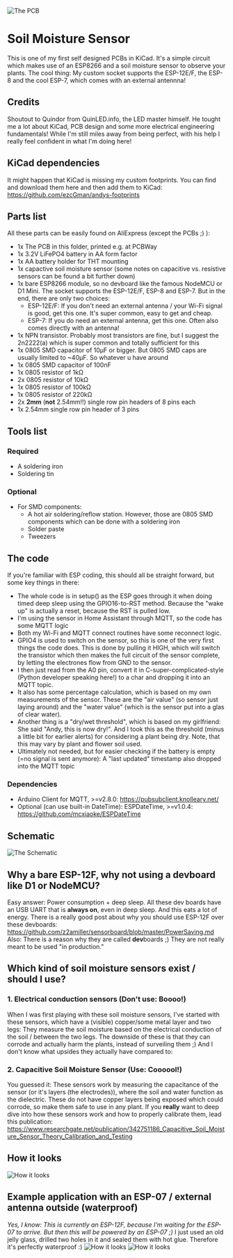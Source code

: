 ![The PCB](https://github.com/ezcGman/soil-moisture-sensor/blob/master/pictures/SoilMoistureSensor.png?raw=true)

# Soil Moisture Sensor
This is one of my first self designed PCBs in KiCad. It's a simple circuit which makes use of an ESP8266 and a soil moisture sensor to observe your plants. The cool thing: My custom socket supports the ESP-12E/F, the ESP-8 and the cool ESP-7, which comes with an external antennna!

## Credits
Shoutout to Quindor from QuinLED.info, the LED master himself. He tought me a lot about KiCad, PCB design and some more electrical engineering fundamentals! While I'm still miles away from being perfect, with his help I really feel confident in what I'm doing here!

## KiCad dependencies
It might happen that KiCad is missing my custom footprints. You can find and download them here and then add them to KiCad: https://github.com/ezcGman/andys-footprints

## Parts list
All these parts can be easily found on AliExpress (except the PCBs ;) ):

- 1x The PCB in this folder, printed e.g. at PCBWay
- 1x 3.2V LiFePO4 battery in AA form factor
- 1x AA battery holder for THT mounting
- 1x capactive soil moisture sensor (some notes on capacitive vs. resistive sensors can be found a bit further down)
- 1x bare ESP8266 module, so no devboard like the famous NodeMCU or D1 Mini. The socket supports the ESP-12E/F, ESP-8 and ESP-7. But in the end, there are only two choices:
  - ESP-12E/F: If you don't need an external antenna / your Wi-Fi signal is good, get this one. It's super common, easy to get and cheap.
  - ESP-7: If you do need an external antenna, get this one. Often also comes directly with an antenna! 
- 1x NPN transistor. Probably most transistors are fine, but I suggest the 2n2222(a) which is super common and totally sufficient for this
- 1x 0805 SMD capacitor of 10µF or bigger. But 0805 SMD caps are usually limited to ~40µF. So whatever u have around
- 1x 0805 SMD capacitor of 100nF
- 1x 0805 resistor of 1kΩ
- 2x 0805 resistor of 10kΩ
- 1x 0805 resistor of 100kΩ
- 1x 0805 resistor of 220kΩ
- 2x **2mm** (**not** 2.54mm!!) single row pin headers of 8 pins each
- 1x 2.54mm single row pin header of 3 pins

## Tools list
### Required
- A soldering iron
- Soldering tin

### Optional
- For SMD components:
  - A hot air soldering/reflow station. However, those are 0805 SMD components which can be done with a soldering iron
  - Solder paste
  - Tweezers

## The code
If you're familiar with ESP coding, this should all be straight forward, but some key things in there:
* The whole code is in setup() as the ESP goes through it when doing timed deep sleep using the GPIO16-to-RST method. Because the "wake up" is actually a reset, because the RST is pulled low.
* I'm using the sensor in Home Assistant through MQTT, so the code has some MQTT logic
* Both my Wi-Fi and MQTT connect routines have some reconnect logic.
* GPIO4 is used to switch on the sensor, so this is one of the very first things the code does. This is done by pulling it HIGH, which will switch the transistor which then makes the full circuit of the sensor complete, by letting the electrones flow from GND to the sensor.
* I then just read from the A0 pin, convert it in C-super-complicated-style (Python developer speaking here!) to a char and dropping it into an MQTT topic.
* It also has some percentage calculation, which is based on my own measurements of the sensor. These are the "air value" (so sensor just laying around) and the "water value" (which is the sensor put into a glas of clear water).
* Another thing is a "dry/wet threshold", which is based on my girlfriend: She said "Andy, this is now dry!". And I took this as the threshold (minus a little bit for earlier alerts) for considering a plant being dry. Note, that this may vary by plant and flower soil used.
* Ultimately not needed, but for easier checking if the battery is empty (=no signal is sent anymore): A "last updated" timestamp also dropped into the MQTT topic

### Dependencies
* Arduino Client for MQTT, >=v2.8.0: https://pubsubclient.knolleary.net/
* Optional (can use built-in DateTime): ESPDateTime, >=v1.0.4: https://github.com/mcxiaoke/ESPDateTime

## Schematic
![The Schematic](https://github.com/ezcGman/soil-moisture-sensor/blob/master/pictures/SoilMoistureSensor-Schematic.png?raw=true)

## Why a bare ESP-12F, why not using a devboard like D1 or NodeMCU?
Easy answer: Power consumption + deep sleep. All these dev boards have an USB UART that is **always on**, even in deep sleep. And this eats a lot of energy. There is a really good post about why you should use ESP-12F over these devboards: https://github.com/z2amiller/sensorboard/blob/master/PowerSaving.md
Also: There is a reason why they are called **dev**boards ;) They are not really meant to be used "in production."

## Which kind of soil moisture sensors exist / should I use?
### 1. Electrical conduction sensors (Don't use: Boooo!)
When I was first playing with these soil moisture sensors, I've started with these sensors, which have a (visible) copper/some metal layer and two legs: They measure the soil moisture based on the electrical conduction of the soil / between the two legs.
The downside of these is that they can corrode and actually harm the plants, instead of surveiling them ;) And I don't know what upsides they actually have compared to:

### 2. Capacitive Soil Moisture Sensor (Use: Coooool!)
You guessed it: These sensors work by measuring the capacitance of the sensor (or it's layers (the electrodes)), where the soil and water function as the dielectric. These do not have copper layers being exposed which could corrode, so make them safe to use in any plant.
If you **really** want to deep dive into how these sensors work and how to properly calibrate them, lead this publication: https://www.researchgate.net/publication/342751186_Capacitive_Soil_Moisture_Sensor_Theory_Calibration_and_Testing

## How it looks
![How it looks](https://github.com/ezcGman/soil-moisture-sensor/blob/master/pictures/SoilMoistureSensor-PCB.jpg?raw=true)

## Example application with an ESP-07 / external antenna outside (waterproof)
*Yes, I know: This is currently an ESP-12F, because I'm waiting for the ESP-07 to arrive. But then this will be powered by an ESP-07 ;)*
I just used an old jelly glass, drilled two holes in it and sealed them with hot glue. Therefore it's perfectly waterproof :)
![How it looks](https://github.com/ezcGman/soil-moisture-sensor/blob/master/pictures/SoilMoistureSensor-Glass.jpg?raw=true)
![How it looks](https://github.com/ezcGman/soil-moisture-sensor/blob/master/pictures/SoilMoistureSensor-Outside.jpg?raw=true)
